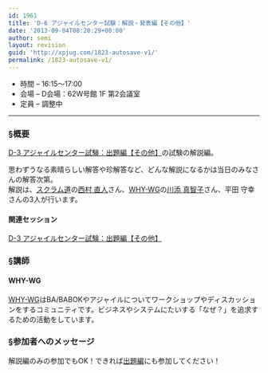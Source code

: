 ```yaml
---
id: 1961
title: 'D-6 アジャイルセンター試験：解説・発表編【その他】'
date: '2013-09-04T08:20:29+00:00'
author: semi
layout: revision
guid: 'http://xpjug.com/1823-autosave-v1/'
permalink: /1823-autosave-v1/
---
```


- 時間 – 16:15〜17:00
- 会場 – D会場：62W号館 1F 第2会議室
- 定員 – 調整中

---

### §概要

[D-3 アジャイルセンター試験：出題編【その他】](http://xpjug.com/xp2013-contents-d3/)の試験の解説編。

思わずうなる素晴らしい解答や珍解答など、どんな解説になるかは当日のみなさんの解答次第。  
解説は、[スクラム道](http://www.taoofscrum.org/)の[西村 直人](http://about.me/nawoto)さん、[WHY-WG](https://www.facebook.com/groups/whywg/)の[川添 真智子](http://xpjug.com/xp2012-contents-c4/)さん、平田 守幸さんの3人が行います。

#### 関連セッション

[D-3 アジャイルセンター試験：出題編【その他】](http://xpjug.com/xp2013-contents-d3/)

### §講師

#### WHY-WG

[WHY-WG](https://www.facebook.com/groups/whywg/)はBA/BABOKやアジャイルについてワークショップやディスカッションをするコミュニティです。ビジネスやシステムにたいする「なぜ？」を追求するための活動をしています。

### §参加者へのメッセージ

解説編のみの参加でもOK！できれば[出題編](http://xpjug.com/xp2013-contents-d3/)にも参加してください！